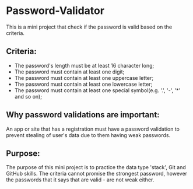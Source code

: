 # Password-Validator
This is a mini project that check if the password is valid based on the criteria. 

## Criteria:
- The password's length must be at least 16 character long;
- The password must contain at least one digit;
- The password must contain at least one uppercase letter;
- The password must contain at least one lowercase letter;
- The password must contain at least one special symbol(e.g. '.', '-', '*' and so on);

## Why password validations are important:
An app or site that has a registration must have a password validation to prevent stealing of user's data due to 
them having weak passwords.

## Purpose:
The purpose of this mini project is to practice the data type 'stack', Git and GitHub skills. The criteria cannot promise
the strongest password, however the passwords that it says that are valid - are not weak either.
